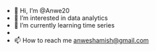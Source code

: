 - 👋 Hi, I’m @Anwe20
- 👀 I’m interested in data analytics
- 🌱 I’m currently learning time series
-
- 📫 How to reach me anweshamish@gmail.com 

<!---
Anwe20/Anwe20 is a ✨ special ✨ repository because its `README.md` (this file) appears on your GitHub profile.
You can click the Preview link to take a look at your changes.
--->
